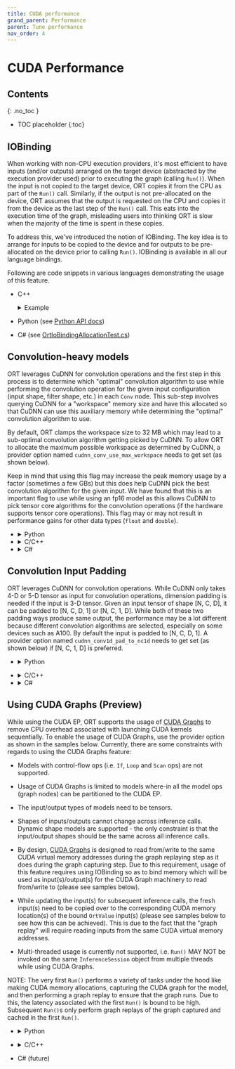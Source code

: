 ```yaml
---
title: CUDA performance
grand_parent: Performance
parent: Tune performance
nav_order: 4
---
```


# CUDA Performance

## Contents
{: .no_toc }

* TOC placeholder
{:toc}

## IOBinding

When working with non-CPU execution providers, it's most efficient to have inputs (and/or outputs) arranged on the target device (abstracted by the execution provider used) prior to executing the graph (calling `Run()`). When the input is not copied to the target device, ORT copies it from the CPU as part of the `Run()` call. Similarly, if the output is not pre-allocated on the device, ORT assumes that the output is requested on the CPU and copies it from the device as the last step of the `Run()` call. This eats into the execution time of the graph, misleading users into thinking ORT is slow when the majority of the time is spent in these copies. 

To address this, we've introduced the notion of IOBinding. The key idea is to arrange for inputs to be copied to the device and for outputs to be pre-allocated on the device prior to calling `Run()`. IOBinding is available in all our language bindings. 

Following are code snippets in various languages demonstrating the usage of this feature.

* C++
    <details>
    <summary>Example</summary>

        ```c++
        Ort::Env env;
        Ort::Session session(env, model_path, session_options);
        Ort::IoBinding io_binding{session};
        auto input_tensor = Ort::Value::CreateTensor<float>(memory_info, input_tensor_values.data(), input_tensor_size, input_node_dims.data(), 4);
        io_binding.BindInput("input1", input_tensor);
        Ort::MemoryInfo output_mem_info{"Cuda", OrtDeviceAllocator, 0,
                                        OrtMemTypeDefault};
        // Use this to bind output to a device when the shape is not known in advance. If the shape is known you can use the other overload of this function that takes an Ort::Value as input (IoBinding::BindOutput(const char* name, const Value& value)).
        // This internally calls the BindOutputToDevice C API.

        io_binding.BindOutput("output1", output_mem_info);
        session.Run(run_options, io_binding);
        ```
    </details>
    

* Python (see [Python API docs](https://onnxruntime.ai/docs/api/python))

* C# (see [OrtIoBindingAllocationTest.cs](https://github.com/microsoft/onnxruntime/blob/main/csharp/test/Microsoft.ML.OnnxRuntime.Tests.Common/OrtIoBindingAllocationTest.cs))

## Convolution-heavy models

ORT leverages CuDNN for convolution operations and the first step in this process is to determine which "optimal" convolution algorithm to use while performing the convolution operation for the given input configuration (input shape, filter shape, etc.) in each `Conv` node. This sub-step involves querying CuDNN for a "workspace" memory size and have this allocated so that CuDNN can use this auxiliary memory while determining the "optimal" convolution algorithm to use. 

By default, ORT clamps the workspace size to 32 MB which may lead to a sub-optimal convolution algorithm getting picked by CuDNN. To allow ORT to allocate the maximum possible workspace as determined by CuDNN, a provider option named `cudnn_conv_use_max_workspace` needs to get set (as shown below). 

Keep in mind that using this flag may increase the peak memory usage by a factor (sometimes a few GBs) but this does help CuDNN pick the best convolution algorithm for the given input. We have found that this is an important flag to use while using an fp16 model as this allows CuDNN to pick tensor core algorithms for the convolution operations (if the hardware supports tensor core operations). This flag may or may not result in performance gains for other data types (`float` and `double`).

* <details>
    <summary>Python</summary>

    ```python
    providers = [("CUDAExecutionProvider", {"cudnn_conv_use_max_workspace": '1'})]
    sess_options = ort.SessionOptions()
    sess = ort.InferenceSession("my_conv_heavy_fp16_model.onnx", sess_options=sess_options, providers=providers)
    ```
    </details>

* <details>
    <summary>C/C++</summary>

    ```c++
    OrtCUDAProviderOptionsV2* cuda_options = nullptr;
    CreateCUDAProviderOptions(&cuda_options);

    std::vector<const char*> keys{"cudnn_conv_use_max_workspace"};
    std::vector<const char*> values{"1"};

    UpdateCUDAProviderOptions(cuda_options, keys.data(), values.data(), 1);

    OrtSessionOptions* session_options = /* ... */;
    SessionOptionsAppendExecutionProvider_CUDA_V2(session_options, cuda_options);

    // Finally, don't forget to release the provider options
    ReleaseCUDAProviderOptions(cuda_options);
    ```
    </details>

* <details>
    <summary>C#</summary>

    ```csharp
    var cudaProviderOptions = new OrtCUDAProviderOptions(); // Dispose this finally

    var providerOptionsDict = new Dictionary<string, string>();
    providerOptionsDict["cudnn_conv_use_max_workspace"] = "1";

    cudaProviderOptions.UpdateOptions(providerOptionsDict);

    SessionOptions options = SessionOptions.MakeSessionOptionWithCudaProvider(cudaProviderOptions);  // Dispose this finally
    ```
    </details>

## Convolution Input Padding

ORT leverages CuDNN for convolution operations. While CuDNN only takes 4-D or 5-D tensor as input for convolution operations, dimension padding is needed if the input is 3-D tensor. Given an input tensor of shape [N, C, D], it can be padded to [N, C, D, 1] or [N, C, 1, D]. While both of these two padding ways produce same output, the performance may be a lot different because different convolution algorithms are selected, especially on some devices such as A100. By default the input is padded to [N, C, D, 1]. A provider option named `cudnn_conv1d_pad_to_nc1d` needs to get set (as shown below) if [N, C, 1, D] is preferred.

* <details>
    <summary>Python</summary>

    ```python
    providers = [("CUDAExecutionProvider", {"cudnn_conv1d_pad_to_nc1d": '1'})]
    sess_options = ort.SessionOptions()
    sess = ort.InferenceSession("my_conv_model.onnx", sess_options=sess_options, providers=providers)
    ```
</details>

* <details>
    <summary>C/C++</summary>

    ```c++
    OrtCUDAProviderOptionsV2* cuda_options = nullptr;
    CreateCUDAProviderOptions(&cuda_options);

    std::vector<const char*> keys{"cudnn_conv1d_pad_to_nc1d"};
    std::vector<const char*> values{"1"};

    UpdateCUDAProviderOptions(cuda_options, keys.data(), values.data(), 1);

    OrtSessionOptions* session_options = /* ... */;
    SessionOptionsAppendExecutionProvider_CUDA_V2(session_options, cuda_options);

    // Finally, don't forget to release the provider options
    ReleaseCUDAProviderOptions(cuda_options);
    ```
    </details>

* <details>
    <summary>C#</summary>

    ```csharp
    var cudaProviderOptions = new OrtCUDAProviderOptions(); // Dispose this finally

    var providerOptionsDict = new Dictionary<string, string>();
    providerOptionsDict["cudnn_conv1d_pad_to_nc1d"] = "1";

    cudaProviderOptions.UpdateOptions(providerOptionsDict);

    SessionOptions options = SessionOptions.MakeSessionOptionWithCudaProvider(cudaProviderOptions);  // Dispose this finally
    ```
    </details>

## Using CUDA Graphs (Preview)

While using the CUDA EP, ORT supports the usage of [CUDA Graphs](https://developer.nvidia.com/blog/cuda-10-features-revealed/) to remove CPU overhead associated with launching CUDA kernels sequentially. To enable the usage of CUDA Graphs, use the provider option as shown in the samples below.
Currently, there are some constraints with regards to using the CUDA Graphs feature:

* Models with control-flow ops (i.e. `If`, `Loop` and `Scan` ops) are not supported.

* Usage of CUDA Graphs is limited to models where-in all the model ops (graph nodes) can be partitioned to the CUDA EP.

* The input/output types of models need to be tensors.

* Shapes of inputs/outputs cannot change across inference calls. Dynamic shape models are supported - the only constraint is that the input/output shapes should be the same across all inference calls.

* By design, [CUDA Graphs](https://developer.nvidia.com/blog/cuda-10-features-revealed/) is designed to read from/write to the same CUDA virtual memory addresses during the graph replaying step as it does during the graph capturing step. Due to this requirement, usage of this feature requires using IOBinding so as to bind memory which will be used as input(s)/output(s) for the CUDA Graph machinery to read from/write to (please see samples below).

* While updating the input(s) for subsequent inference calls, the fresh input(s) need to be copied over to the corresponding CUDA memory location(s) of the bound `OrtValue` input(s) (please see samples below to see how this can be achieved). This is due to the fact that the "graph replay" will require reading inputs from the same CUDA virtual memory addresses.

* Multi-threaded usage is currently not supported, i.e. `Run()` MAY NOT be invoked on the same `InferenceSession` object from multiple threads while using CUDA Graphs.

NOTE: The very first `Run()` performs a variety of tasks under the hood like making CUDA memory allocations, capturing the CUDA graph for the model, and then performing a graph replay to ensure that the graph runs. Due to this, the latency associated with the first `Run()` is bound to be high. Subsequent `Run()`s only perform graph replays of the graph captured and cached in the first `Run()`. 


* <details>
    <summary>Python</summary>

    ```python
    providers = [("CUDAExecutionProvider", {"enable_cuda_graph": '1'})]
    sess_options = ort.SessionOptions()
    sess = ort.InferenceSession("my_model.onnx", sess_options=sess_options, providers=providers)

    providers = [("CUDAExecutionProvider", {'enable_cuda_graph': True})]
    x = np.array([[1.0, 2.0], [3.0, 4.0], [5.0, 6.0]], dtype=np.float32)
    y = np.array([[0.0], [0.0], [0.0]], dtype=np.float32)
    x_ortvalue = onnxrt.OrtValue.ortvalue_from_numpy(x, 'cuda', 0)
    y_ortvalue = onnxrt.OrtValue.ortvalue_from_numpy(y, 'cuda', 0)

    session = onnxrt.InferenceSession("matmul_2.onnx", providers=providers)
    io_binding = session.io_binding()

    # Bind the input and output
    io_binding.bind_ortvalue_input('X', x_ortvalue)
    io_binding.bind_ortvalue_output('Y', y_ortvalue)

    # One regular run for the necessary memory allocation and cuda graph capturing
    session.run_with_iobinding(io_binding)
    expected_y = np.array([[5.0], [11.0], [17.0]], dtype=np.float32)
    np.testing.assert_allclose(expected_y, y_ortvalue.numpy(), rtol=1e-05, atol=1e-05)

    # After capturing, CUDA graph replay happens from this Run onwards
    session.run_with_iobinding(io_binding)
    np.testing.assert_allclose(expected_y, y_ortvalue.numpy(), rtol=1e-05, atol=1e-05)

    # Update input and then replay CUDA graph with the updated input
    x_ortvalue.update_inplace(np.array([[10.0, 20.0], [30.0, 40.0], [50.0, 60.0]], dtype=np.float32))
    session.run_with_iobinding(io_binding)
    ```
</details>

* <details>
    <summary>C/C++</summary>

        ```c++
        const auto& api = Ort::GetApi();

        struct CudaMemoryDeleter {
        explicit CudaMemoryDeleter(const Ort::Allocator* alloc) {
            alloc_ = alloc;
        }

        void operator()(void* ptr) const {
            alloc_->Free(ptr);
        }
        
        const Ort::Allocator* alloc_;
        };
        
        // Enable cuda graph in cuda provider option.
        OrtCUDAProviderOptionsV2* cuda_options = nullptr;
        api.CreateCUDAProviderOptions(&cuda_options);
        std::unique_ptr<OrtCUDAProviderOptionsV2, decltype(api.ReleaseCUDAProviderOptions)> rel_cuda_options(cuda_options, api.ReleaseCUDAProviderOptions);
        std::vector<const char*> keys{"enable_cuda_graph"};
        std::vector<const char*> values{"1"};
        api.UpdateCUDAProviderOptions(rel_cuda_options.get(), keys.data(), values.data(), 1);

        Ort::SessionOptions session_options;
        api.SessionOptionsAppendExecutionProvider_CUDA_V2(static_cast<OrtSessionOptions*>(session_options), rel_cuda_options.get();


        // Create IO bound inputs and outputs.
        Ort::Session session(*ort_env, ORT_TSTR("matmul_2.onnx"), session_options);
        Ort::MemoryInfo info_cuda("Cuda", OrtAllocatorType::OrtArenaAllocator, 0, OrtMemTypeDefault);
        Ort::Allocator cuda_allocator(session, info_cuda);

        const std::array<int64_t, 2> x_shape = {3, 2};
        std::array<float, 3 * 2> x_values = {1.0f, 2.0f, 3.0f, 4.0f, 5.0f, 6.0f};
        auto input_data = std::unique_ptr<void, CudaMemoryDeleter>(cuda_allocator.Alloc(x_values.size() * sizeof(float)),
                                                                CudaMemoryDeleter(&cuda_allocator));
        cudaMemcpy(input_data.get(), x_values.data(), sizeof(float) * x_values.size(), cudaMemcpyHostToDevice);

        // Create an OrtValue tensor backed by data on CUDA memory
        Ort::Value bound_x = Ort::Value::CreateTensor(info_cuda, reinterpret_cast<float*>(input_data.get()), x_values.size(),
                                                    x_shape.data(), x_shape.size());

        const std::array<int64_t, 2> expected_y_shape = {3, 2};
        std::array<float, 3 * 2> expected_y = {1.0f, 4.0f, 9.0f, 16.0f, 25.0f, 36.0f};
        auto output_data = std::unique_ptr<void, CudaMemoryDeleter>(cuda_allocator.Alloc(expected_y.size() * sizeof(float)),
                                                                    CudaMemoryDeleter(&cuda_allocator));

        // Create an OrtValue tensor backed by data on CUDA memory
        Ort::Value bound_y = Ort::Value::CreateTensor(info_cuda, reinterpret_cast<float*>(output_data.get()),
                                                    expected_y.size(), expected_y_shape.data(), expected_y_shape.size());

        Ort::IoBinding binding(session);
        binding.BindInput("X", bound_x);
        binding.BindOutput("Y", bound_y);

        // One regular run for necessary memory allocation and graph capturing
        session.Run(Ort::RunOptions(), binding);

        // After capturing, CUDA graph replay happens from this Run onwards
        session.Run(Ort::RunOptions(), binding);

        // Update input and then replay CUDA graph with the updated input
        x_values = {10.0f, 20.0f, 30.0f, 40.0f, 50.0f, 60.0f};
        cudaMemcpy(input_data.get(), x_values.data(), sizeof(float) * x_values.size(), cudaMemcpyHostToDevice);
        session.Run(Ort::RunOptions(), binding);
        ```
        
    </details>

* C# (future)

